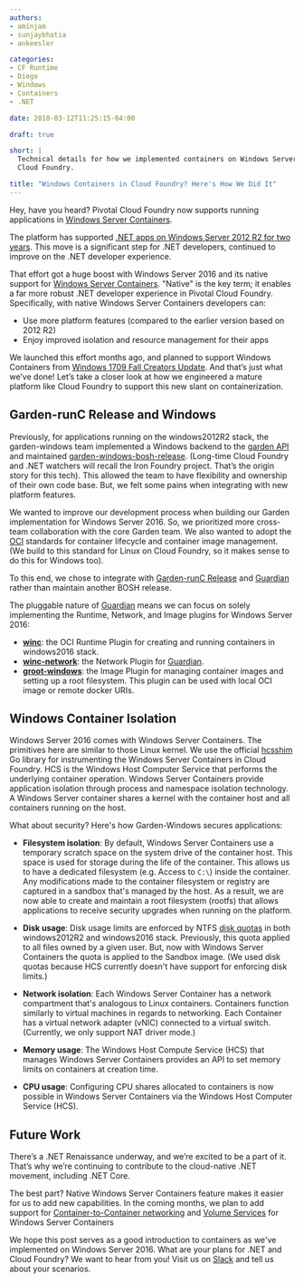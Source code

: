 ```yaml
---
authors:
- aminjam
- sunjaybhatia
- ankeesler

categories:
- CF Runtime
- Diego
- Windows
- Containers
- .NET

date: 2018-03-12T11:25:15-04:00

draft: true

short: |
  Technical details for how we implemented containers on Windows Server Core 2016 for Pivotal
  Cloud Foundry.

title: "Windows Containers in Cloud Foundry? Here's How We Did It"
---
```


Hey, have you heard? Pivotal Cloud Foundry now supports running
applications in [Windows Server Containers](https://docs.microsoft.com/en-us/virtualization/windowscontainers/about/).

The platform has supported [.NET apps on Windows Server 2012 R2 for two years](http://engineering.pivotal.io/post/windows-containerization-deep-dive/).
This move is a significant step for .NET developers, continued to improve on the .NET developer
experience.

That effort got a huge boost with Windows Server 2016 and its native
support for [Windows Server Containers](https://docs.microsoft.com/en-us/virtualization/windowscontainers/about/).
"Native" is the key term; it enables a far more robust .NET developer experience
in Pivotal Cloud Foundry. Specifically, with native Windows Server Containers developers can:

- Use more platform features (compared to the earlier version based on 2012 R2)
- Enjoy improved isolation and resource management for their apps

We launched this effort months ago, and planned to support Windows Containers from
[Windows 1709 Fall Creators Update](https://blogs.windows.com/windowsexperience/2018/01/11/windows-10-fall-creators-update-1709-fully-available/).
And that’s just what we’ve done! Let’s take a closer look at how we 
engineered a mature platform like Cloud Foundry to support this new slant on containerization.

Garden-runC Release and Windows
-------------------------
Previously, for applications running on the windows2012R2 stack, the
garden-windows team implemented a Windows backend to the [garden API](https://code.cloudfoundry.org/garden)
and maintained [garden-windows-bosh-release](https://github.com/cloudfoundry-incubator/garden-windows-bosh-release).
(Long-time Cloud Foundry and .NET watchers will recall the Iron Foundry project. That’s the origin story for this tech).
This allowed the team to have flexibility and ownership of their own code
base. But, we felt some pains when integrating with new platform features.

We wanted to improve our development process when building our Garden implementation for
Windows Server 2016. So, we prioritized more cross-team collaboration with the core
Garden team. We also wanted to adopt the [OCI](https://www.opencontainers.org/)
standards for container lifecycle  and container image management. 
(We build to this standard for Linux on Cloud Foundry, so it makes sense to do this for Windows too).

To this end, we chose to integrate with [Garden-runC Release](https://code.cloudfoundry.org/garden-runc-release)
and [Guardian](https://code.cloudfoundry.org/guardian) rather than maintain
another BOSH release.

The pluggable nature of [Guardian](https://code.cloudfoundry.org/guardian) means we can
focus on solely implementing the Runtime, Network, and Image  plugins for Windows Server 2016:

- [__winc__](https://code.cloudfoundry.org/winc): the
OCI Runtime Plugin for creating and running containers in windows2016 stack.
- [__winc-network__](https://code.cloudfoundry.org/winc): the
Network Plugin for [Guardian](https://code.cloudfoundry.org/guardian).
- [__groot-windows__](https://code.cloudfoundry.org/groot-windows): the
Image Plugin for managing container images and setting up a root filesystem.
This plugin can be used with local OCI image or remote docker URIs.

Windows Container Isolation
---------------------------

Windows Server 2016 comes with Windows Server Containers. The primitives here
are similar to those Linux kernel. We use the official [hcsshim](https://github.com/Microsoft/hcsshim)
Go library for instrumenting the Windows Server Containers in Cloud Foundry. HCS
is the Windows Host Computer Service that performs the underlying container operation.
Windows Server Containers provide application isolation through process and namespace isolation technology.
A Windows Server container shares a kernel with the container host and all containers running on the host.

What about security? Here's how Garden-Windows secures applications:

- __Filesystem isolation__: By default, Windows Server Containers use a
  temporary scratch space on the system drive of the container host.
  This space is used for storage during the life of the container.
  This allows us to have a dedicated filesystem (e.g. Access to `C:\`) inside the container.
  Any modifications made to the container filesystem or registry are captured
  in a sandbox that's managed by the host. As a result, we are now able to create and
  maintain a root filesystem (rootfs) that allows applications to receive security upgrades when running on the platform.
<!-- -->
- __Disk usage__: Disk usage limits are enforced by NTFS
[disk quotas](https://technet.microsoft.com/en-us/library/cc938945.aspx#XSLTsection128121120120)
  in both windows2012R2 and windows2016 stack.
  Previously, this quota applied to all files owned by a given user.
  But, now with Windows Server Containers the quota is applied to the Sandbox image.
  (We used disk quotas because HCS currently doesn't have support for
  enforcing disk limits.)
<!-- -->
- __Network isolation__: Each Windows Server Container has a network compartment
that's analogous to Linux containers. Containers function similarly
to virtual machines in regards to networking. Each Container has a virtual network
adapter (vNIC) connected to a virtual switch. (Currently, we only support NAT 
driver mode.)
<!-- -->
- __Memory usage__: The Windows Host Compute Service (HCS) that manages Windows Server
Containers provides an API to set memory limits on containers at creation time.
<!-- -->
- __CPU usage__: Configuring CPU shares allocated to containers is now possible
in Windows Server Containers via the Windows Host Computer Service (HCS).

Future Work
-----------

There’s a .NET Renaissance underway, and we’re excited to be a part of it.
That’s why we’re continuing to contribute to the cloud-native .NET movement,
including .NET Core.

The best part? Native Windows Server Containers feature makes it easier for
us to add new capabilities. In the coming months, we plan to add support for
[Container-to-Container networking](https://docs.cloudfoundry.org/concepts/understand-cf-networking.html)
and [Volume Services](https://docs.cloudfoundry.org/devguide/services/using-vol-services.html)
for Windows Server Containers

We hope this post serves as a good introduction to containers as we've 
implemented on Windows Server 2016. What are your plans for .NET and Cloud Foundry?
We want to hear from you! Visit us on
[Slack](https://cloudfoundry.slack.com/messages/garden-windows/) and tell us
about your scenarios.
